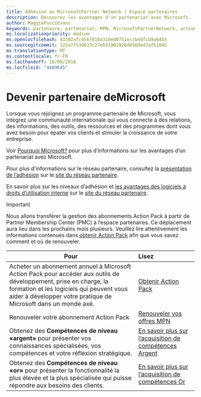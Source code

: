 ```yaml
---
title: Adhésion au MicrosoftPartner Network | Espace partenaires
description: Découvrez les avantages d'un partenariat avec Microsoft.
author: MaggiePucciEvans
keywords: partenaire, partenariat, MPN, MicrosoftPartnerNetwork, action pack, MAPS, abonnement action pack, avantages, avantages MPN, adhésion, argent, or, compétences
ms.localizationpriority: medium
ms.openlocfilehash: 43302afc456f810a310ed0751eccb44fcb9a64b5
ms.sourcegitcommit: 123a7f53d633c27eb5f982926d856de47afb1042
ms.translationtype: MT
ms.contentlocale: fr-FR
ms.lasthandoff: 10/09/2018
ms.locfileid: "4489645"
---
```

# <a name="partner-with-microsoft"></a>Devenir partenaire deMicrosoft

Lorsque vous rejoignez un programme partenaire de Microsoft, vous intégrez une communauté internationale qui vous connecte à des relations, des informations, des outils, des ressources et des programmes dont vous avez besoin pour épater vos clients et stimuler la croissance de votre entreprise. 

Voir [Pourquoi Microsoft?](https://partner.microsoft.com/business-opportunities/why-microsoft) pour plus d’informations sur les avantages d’un partenariat avec Microsoft. 

Pour plus d’informations sur le réseau partenaire, consultez la [présentation de l’adhésion](https://partner.microsoft.com/membership) sur le [site du réseau partenaire](https://partner.microsoft.com). 

En savoir plus sur les niveaux d’adhésion et [les avantages des logiciels à droits d’utilisation interne](https://partner.microsoft.com/membership/internal-use-software) sur le [site du réseau partenaire](https://partner.microsoft.com). 

>[!IMPORTANT]
>Nous allons transférer la gestion des abonnements Action Pack à partir de Partner Membership Center (PMC) à l’espace partenaires. Ce déplacement aura lieu dans les prochains mois plusieurs. Veuillez lire attentivement les informations contenues dans [obtenir Action Pack](mpn-get-action-pack.md) afin que vous savez comment et où de renouveler.  

|**Pour**   |**Lisez**   |
|-----------------|:---------------------------|
|Acheter un abonnement annuel à Microsoft Action Pack pour accéder aux outils de développement, prise en charge, la formation et les logiciels qui peuvent vous aider à développer votre pratique de Microsoft dans un monde axé. | [Obtenir Action Pack](mpn-get-action-pack.md)|
|Renouveler votre abonnement Action Pack   |[Renouveler vos offres MPN](renew-mpn-offers.md)|
|Obtenez des **Compétences de niveau «argent»** pour présenter vos connaissances spécialisées, vos compétences et votre réflexion stratégique.|[En savoir plus sur l’acquisition de compétences Argent](https://partner.microsoft.com/membership/competencies)|
|Obtenez des **Compétences de niveau «or»** pour présenter la fonctionnalité la plus élevée et la plus spécialisée qui puisse répondre aux besoins des clients. |[En savoir plus sur l’acquisition de compétences Or](https://partner.microsoft.com/membership/competencies)|




